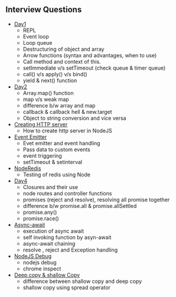 ## Interview Questions

* [Day1](./Day1/)
    - REPL
    - Event loop
    - Loop queue
    - Destructuring of object and array
    - Arrow functions (syntax and advantages, when to use)
    - Call method and context of this.
    - setImmediate v/s setTimeout (check queue & timer queue)
    - call() v/s apply() v/s bind()
    - yield & next() function 
* [Day2](./Day2/)
    - Array.map() function
    - map v/s weak map
    - difference b/w array and map
    - callback & callback hell & new.target
    - Object to string conversion and vice versa
* [Creating HTTP server](./Day3-Creating%20HTTP%20server%20in%20NodeJS/)
    - How to create http server in NodeJS
* [Event Emitter](./Day3-EventEmitter/)
    - Evet emitter and event handling
    - Pass data to custom events
    - event triggering
    - setTimeout & setinterval
* [NodeRedis](./NodeRedis/)
    - Testing of redis using Node
* [Day4](./Day4/)
    - Closures and their use
    - node routes and controller functions
    - promises (reject and resolve), resolving all promise together
    - difference b/w promise.all & promise.allSettled
    - promise.any()
    - promise.race()
* [Async-await](./Asyn-Await/)
    - execution of async await
    - self invoking function by asyn-await
    - async-await chaining
    - resolve , reject and Exception handling
* [NodeJS Debug](./TestApp/)
    - nodejs debug
    - chrome inspect
* [Deep copy & shallow Copy](./Deep-Copy-VS-Shallow-Copy/)
    - difference between shallow copy and deep copy
    - shallow copy using spread operator